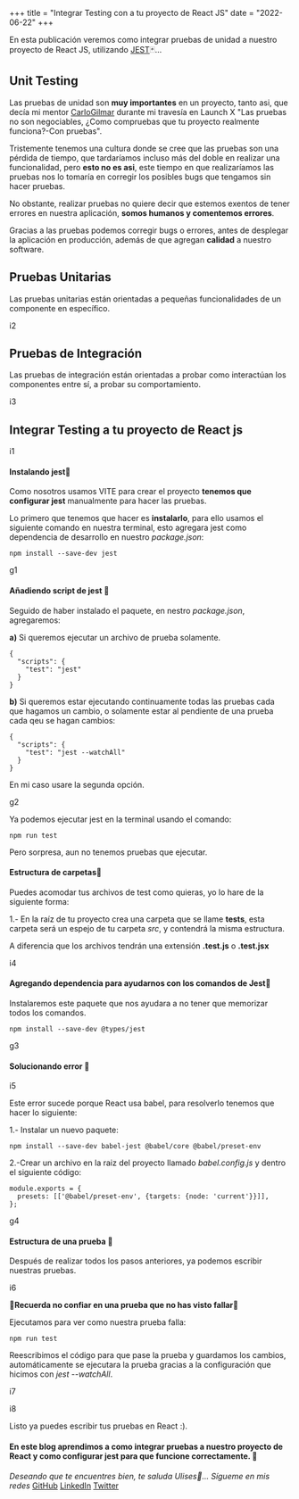 +++
title = "Integrar Testing con a tu proyecto de React JS"
date = "2022-06-22"
+++

En esta publicación veremos como integrar pruebas de unidad a nuestro proyecto de React JS, utilizando [JEST](https://jestjs.io/)🃏...

<!--more-->
## Unit Testing

Las pruebas de unidad son **muy importantes** en un proyecto, tanto asi, que decía mi mentor [CarloGilmar](https://twitter.com/carlogilmar) durante mi travesía en Launch X "Las pruebas no son negociables, ¿Como compruebas que tu proyecto realmente funciona?-Con pruebas".

Tristemente tenemos una cultura donde se cree que las pruebas son una pérdida de tiempo, que tardaríamos incluso más del doble en realizar una funcionalidad, pero **esto no es asi**, este tiempo en que realizaríamos las pruebas nos lo tomaría en corregir los posibles bugs que tengamos sin hacer pruebas.

No obstante, realizar pruebas no quiere decir que estemos exentos de tener errores en nuestra aplicación, **somos humanos y comentemos errores**.

Gracias a las pruebas podemos corregir bugs o errores, antes de desplegar la aplicación en producción, además de que agregan **calidad** a nuestro software.

## Pruebas Unitarias

Las pruebas unitarias están orientadas a pequeñas funcionalidades de un componente en específico.

i2

## Pruebas de Integración

Las pruebas de integración están orientadas a probar como interactúan los componentes entre sí, a probar su comportamiento.

i3

## Integrar Testing a tu proyecto de React js

i1

#### Instalando jest🔵

Como nosotros usamos VITE para crear el proyecto **tenemos que configurar jest** manualmente para hacer las pruebas.

Lo primero que tenemos que hacer es **instalarlo**, para ello usamos el siguiente comando en nuestra terminal, esto agregara jest como dependencia de desarrollo en nuestro *package.json*:

```
npm install --save-dev jest
````

g1

#### Añadiendo script de jest 🔵

Seguido de haber instalado el paquete, en nestro *package.json*, agregaremos:

**a)** Si queremos ejecutar un archivo de prueba solamente.

```
{
  "scripts": {
    "test": "jest"
  }
}
````

**b)** Si queremos estar ejecutando continuamente todas las pruebas cada que hagamos un cambio, o solamente estar al pendiente de una prueba cada qeu se hagan cambios:

```
{
  "scripts": {
    "test": "jest --watchAll"
  }
}
````

En mi caso usare la segunda opción.

g2

Ya podemos ejecutar jest en la terminal usando el comando:

```
npm run test
```

Pero sorpresa, aun no tenemos pruebas que ejecutar.

#### Estructura de carpetas🔵

Puedes acomodar tus archivos de test como quieras, yo lo hare de la siguiente forma:

1.- En la raíz de tu proyecto crea una carpeta que se llame **tests**, esta carpeta será un espejo de tu carpeta *src*, y contendrá la misma estructura.

A diferencia que los archivos tendrán una extensión **.test.js** o **.test.jsx**

i4

#### Agregando dependencia para ayudarnos con los comandos de Jest🔵

Instalaremos este paquete que nos ayudara a no tener que memorizar todos los comandos.

```
npm install --save-dev @types/jest
```

g3

#### Solucionando error 🔵

i5

Este error sucede porque React usa babel, para resolverlo tenemos que hacer lo siguiente:

1.- Instalar un nuevo paquete:

```
npm install --save-dev babel-jest @babel/core @babel/preset-env
```

2.-Crear un archivo en la raiz del proyecto llamado *babel.config.js* y dentro el siguiente código:

```
module.exports = {
  presets: [['@babel/preset-env', {targets: {node: 'current'}}]],
};
```

g4

#### Estructura de una prueba 🔵

Después de realizar todos los pasos anteriores, ya podemos escribir nuestras pruebas.

i6

**🚨Recuerda no confiar en una prueba que no has visto fallar🚨**

Ejecutamos para ver como nuestra prueba falla:

```
npm run test
```

Reescribimos el código para que pase la prueba y guardamos los cambios, automáticamente se ejecutara la prueba gracias a la configuración que hicimos con *jest --watchAll*.

i7

i8

Listo ya puedes escribir tus pruebas en React :).

#### En este blog aprendimos a como integrar pruebas a nuestro proyecto de React y como configurar jest para que funcione correctamente. 🚀

*Deseando que te encuentres bien, te saluda Ulises🤵...*
*Sígueme en mis redes*
[GitHub](https://github.com/UlisesOrnelasR)
[LinkedIn](https://www.linkedin.com/in/ulises-ornelas/)
[Twitter](https://twitter.com/UlisesOrnelass)
